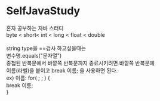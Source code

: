 # SelfJavaStudy
혼자 공부하는 자바 스터디<br>
byte < short< int < long < float < double <br>
<br>
string type을 ==검사 하고싶을때는<br>
변수명.equals("문자열") 
<br>
중첩된 반복문에서 바깥쪽 반복문까지 종료시키려면 바깥쪽 반복문에<br>
          이름(라벨)을 붙이고 break 이름; 을 사용하면 된다. <br>
ex) 이름: for( ; ; ) {<br>
          break 이름;<br>
          }
